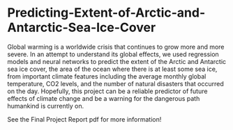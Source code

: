 # Predicting-Extent-of-Arctic-and-Antarctic-Sea-Ice-Cover

Global warming is a worldwide crisis that continues to grow more and more severe. In an attempt to understand its global effects, we used regression models and neural networks to predict the extent of the Arctic and Antarctic sea ice cover, the area of the ocean where there is at least some sea ice, from important climate features including the average monthly global temperature, CO2 levels, and the number of natural disasters that occurred on the day. Hopefully, this project can be a reliable predictor of future effects of climate change and be a warning for the dangerous path humankind is currently on.

See the Final Project Report pdf for more information!
